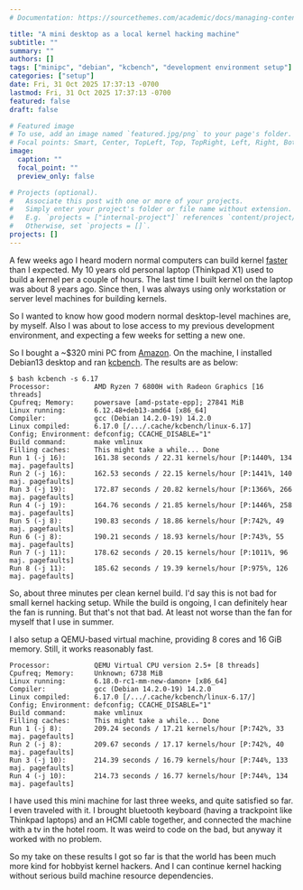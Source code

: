 ```yaml
---
# Documentation: https://sourcethemes.com/academic/docs/managing-content/

title: "A mini desktop as a local kernel hacking machine"
subtitle: ""
summary: ""
authors: []
tags: ["minipc", "debian", "kcbench", "development environment setup"]
categories: ["setup"]
date: Fri, 31 Oct 2025 17:37:13 -0700
lastmod: Fri, 31 Oct 2025 17:37:13 -0700
featured: false
draft: false

# Featured image
# To use, add an image named `featured.jpg/png` to your page's folder.
# Focal points: Smart, Center, TopLeft, Top, TopRight, Left, Right, BottomLeft, Bottom, BottomRight.
image:
  caption: ""
  focal_point: ""
  preview_only: false

# Projects (optional).
#   Associate this post with one or more of your projects.
#   Simply enter your project's folder or file name without extension.
#   E.g. `projects = ["internal-project"]` references `content/project/deep-learning/index.md`.
#   Otherwise, set `projects = []`.
projects: []
---
```


A few weeks ago I heard modern normal computers can build kernel
[faster](https://social.kernel.org/notice/AymCqaJxA552BYAxqC) than I expected.
My 10 years old personal laptop (Thinkpad X1) used to build a kernel per a
couple of hours.  The last time I built kernel on the laptop was about 8 years
ago.  Since then, I was always using only workstation or server level machines
for building kernels.

So I wanted to know how good modern normal desktop-level machines are, by
myself.  Also I was about to lose access to my previous development
environment, and expecting a few weeks for setting a new one.

So I bought a ~$320 mini PC from
[Amazon](https://www.amazon.com/dp/B0F62NFK51?ref=ppx_yo2ov_dt_b_fed_asin_title).
On the machine, I installed Debian13 desktop and ran
[kcbench](https://gitlab.com/knurd42/kcbench).  The results are as below:

```
$ bash kcbench -s 6.17
Processor:           AMD Ryzen 7 6800H with Radeon Graphics [16 threads]
Cpufreq; Memory:     powersave [amd-pstate-epp]; 27841 MiB
Linux running:       6.12.48+deb13-amd64 [x86_64]
Compiler:            gcc (Debian 14.2.0-19) 14.2.0
Linux compiled:      6.17.0 [/.../.cache/kcbench/linux-6.17]
Config; Environment: defconfig; CCACHE_DISABLE="1"
Build command:       make vmlinux
Filling caches:      This might take a while... Done
Run 1 (-j 16):       161.38 seconds / 22.31 kernels/hour [P:1440%, 134 maj. pagefaults]
Run 2 (-j 16):       162.53 seconds / 22.15 kernels/hour [P:1441%, 140 maj. pagefaults]
Run 3 (-j 19):       172.87 seconds / 20.82 kernels/hour [P:1366%, 266 maj. pagefaults]
Run 4 (-j 19):       164.76 seconds / 21.85 kernels/hour [P:1446%, 258 maj. pagefaults]
Run 5 (-j 8):        190.83 seconds / 18.86 kernels/hour [P:742%, 49 maj. pagefaults]
Run 6 (-j 8):        190.21 seconds / 18.93 kernels/hour [P:743%, 55 maj. pagefaults]
Run 7 (-j 11):       178.62 seconds / 20.15 kernels/hour [P:1011%, 96 maj. pagefaults]
Run 8 (-j 11):       185.62 seconds / 19.39 kernels/hour [P:975%, 126 maj. pagefaults]
```

So, about three minutes per clean kernel build.  I'd say this is not bad for
small kernel hacking setup.  While the build is ongoing, I can definitely hear
the fan is running.  But that's not that bad.  At least not worse than the fan
for myself that I use in summer.

I also setup a QEMU-based virtual machine, providing 8 cores and 16 GiB memory.
Still, it works reasonably fast.

```
Processor:           QEMU Virtual CPU version 2.5+ [8 threads]
Cpufreq; Memory:     Unknown; 6738 MiB
Linux running:       6.18.0-rc1-mm-new-damon+ [x86_64]
Compiler:            gcc (Debian 14.2.0-19) 14.2.0
Linux compiled:      6.17.0 [/.../.cache/kcbench/linux-6.17/]
Config; Environment: defconfig; CCACHE_DISABLE="1"
Build command:       make vmlinux
Filling caches:      This might take a while... Done
Run 1 (-j 8):        209.24 seconds / 17.21 kernels/hour [P:742%, 33 maj. pagefaults]
Run 2 (-j 8):        209.67 seconds / 17.17 kernels/hour [P:742%, 40 maj. pagefaults]
Run 3 (-j 10):       214.39 seconds / 16.79 kernels/hour [P:744%, 133 maj. pagefaults]
Run 4 (-j 10):       214.73 seconds / 16.77 kernels/hour [P:744%, 134 maj. pagefaults]
```

I have used this mini machine for last three weeks, and quite satisfied so far.
I even traveled with it.  I brought bluetooth keyboard (having a trackpoint
like Thinkpad laptops) and an HCMI cable together, and connected the machine
with a tv in the hotel room.  It was weird to code on the bad, but anyway it
worked with no problem.

So my take on these results I got so far is that the world has been much more
kind for hobbyist kernel hackers.  And I can continue kernel hacking without
serious build machine resource dependencies.
